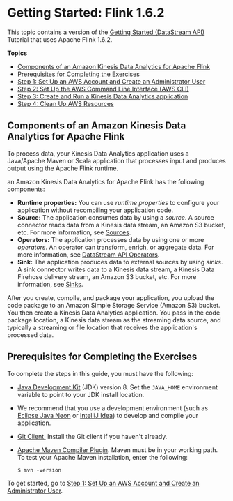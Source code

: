 # Getting Started: Flink 1\.6\.2<a name="earlier-gs-1_6"></a>

This topic contains a version of the [Getting Started \(DataStream API\)](getting-started.md) Tutorial that uses Apache Flink 1\.6\.2\.

**Topics**
+ [Components of an Amazon Kinesis Data Analytics for Apache Flink](#earlier-gs-1_6-components)
+ [Prerequisites for Completing the Exercises](#su-1_6-prerequisites)
+ [Step 1: Set Up an AWS Account and Create an Administrator User](su-1_6.md)
+ [Step 2: Set Up the AWS Command Line Interface \(AWS CLI\)](su-1_6-awscli.md)
+ [Step 3: Create and Run a Kinesis Data Analytics application](earlier-gs-1_6-exercise.md)
+ [Step 4: Clean Up AWS Resources](earlier-gs-1_6-cleanup.md)

## Components of an Amazon Kinesis Data Analytics for Apache Flink<a name="earlier-gs-1_6-components"></a>

To process data, your Kinesis Data Analytics application uses a Java/Apache Maven or Scala application that processes input and produces output using the Apache Flink runtime\. 

an Amazon Kinesis Data Analytics for Apache Flink has the following components:
+ **Runtime properties:** You can use *runtime properties* to configure your application without recompiling your application code\. 
+ **Source:** The application consumes data by using a *source*\. A source connector reads data from a Kinesis data stream, an Amazon S3 bucket, etc\. For more information, see [Sources](how-sources.md)\.
+ **Operators:** The application processes data by using one or more *operators*\. An operator can transform, enrich, or aggregate data\. For more information, see [DataStream API Operators](how-operators.md)\.
+ **Sink:** The application produces data to external sources by using *sinks*\. A sink connector writes data to a Kinesis data stream, a Kinesis Data Firehose delivery stream, an Amazon S3 bucket, etc\. For more information, see [Sinks](how-sinks.md)\.

After you create, compile, and package your application, you upload the code package to an Amazon Simple Storage Service \(Amazon S3\) bucket\. You then create a Kinesis Data Analytics application\. You pass in the code package location, a Kinesis data stream as the streaming data source, and typically a streaming or file location that receives the application's processed data\.

## Prerequisites for Completing the Exercises<a name="su-1_6-prerequisites"></a>

To complete the steps in this guide, you must have the following:
+ [Java Development Kit](http://www.oracle.com/technetwork/java/javase/downloads/jdk8-downloads-2133151.html) \(JDK\) version 8\. Set the `JAVA_HOME` environment variable to point to your JDK install location\.
+ We recommend that you use a development environment \(such as [Eclipse Java Neon](http://www.eclipse.org/downloads/packages/release/neon/3) or [IntelliJ Idea](https://www.jetbrains.com/idea/)\) to develop and compile your application\.
+ [Git Client\.](https://git-scm.com/book/en/v2/Getting-Started-Installing-Git) Install the Git client if you haven't already\.
+ [Apache Maven Compiler Plugin](https://maven.apache.org/plugins/maven-compiler-plugin/)\. Maven must be in your working path\. To test your Apache Maven installation, enter the following:

  ```
  $ mvn -version
  ```

To get started, go to [Step 1: Set Up an AWS Account and Create an Administrator User](su-1_6.md)\.
